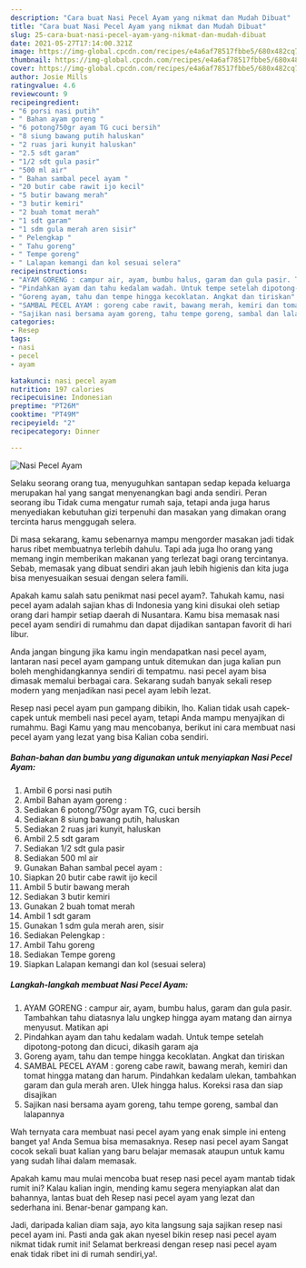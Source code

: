 ```yaml
---
description: "Cara buat Nasi Pecel Ayam yang nikmat dan Mudah Dibuat"
title: "Cara buat Nasi Pecel Ayam yang nikmat dan Mudah Dibuat"
slug: 25-cara-buat-nasi-pecel-ayam-yang-nikmat-dan-mudah-dibuat
date: 2021-05-27T17:14:00.321Z
image: https://img-global.cpcdn.com/recipes/e4a6af78517fbbe5/680x482cq70/nasi-pecel-ayam-foto-resep-utama.jpg
thumbnail: https://img-global.cpcdn.com/recipes/e4a6af78517fbbe5/680x482cq70/nasi-pecel-ayam-foto-resep-utama.jpg
cover: https://img-global.cpcdn.com/recipes/e4a6af78517fbbe5/680x482cq70/nasi-pecel-ayam-foto-resep-utama.jpg
author: Josie Mills
ratingvalue: 4.6
reviewcount: 9
recipeingredient:
- "6 porsi nasi putih"
- " Bahan ayam goreng "
- "6 potong750gr ayam TG cuci bersih"
- "8 siung bawang putih haluskan"
- "2 ruas jari kunyit haluskan"
- "2.5 sdt garam"
- "1/2 sdt gula pasir"
- "500 ml air"
- " Bahan sambal pecel ayam "
- "20 butir cabe rawit ijo kecil"
- "5 butir bawang merah"
- "3 butir kemiri"
- "2 buah tomat merah"
- "1 sdt garam"
- "1 sdm gula merah aren sisir"
- " Pelengkap "
- " Tahu goreng"
- " Tempe goreng"
- " Lalapan kemangi dan kol sesuai selera"
recipeinstructions:
- "AYAM GORENG : campur air, ayam, bumbu halus, garam dan gula pasir. Tambahkan tahu diatasnya lalu ungkep hingga ayam matang dan airnya menyusut. Matikan api"
- "Pindahkan ayam dan tahu kedalam wadah. Untuk tempe setelah dipotong-potong dan dicuci, dikasih garam aja"
- "Goreng ayam, tahu dan tempe hingga kecoklatan. Angkat dan tiriskan"
- "SAMBAL PECEL AYAM : goreng cabe rawit, bawang merah, kemiri dan tomat hingga matang dan harum. Pindahkan kedalam ulekan, tambahkan garam dan gula merah aren. Ulek hingga halus. Koreksi rasa dan siap disajikan"
- "Sajikan nasi bersama ayam goreng, tahu tempe goreng, sambal dan lalapannya"
categories:
- Resep
tags:
- nasi
- pecel
- ayam

katakunci: nasi pecel ayam 
nutrition: 197 calories
recipecuisine: Indonesian
preptime: "PT26M"
cooktime: "PT49M"
recipeyield: "2"
recipecategory: Dinner

---
```



![Nasi Pecel Ayam](https://img-global.cpcdn.com/recipes/e4a6af78517fbbe5/680x482cq70/nasi-pecel-ayam-foto-resep-utama.jpg)

Selaku seorang orang tua, menyuguhkan santapan sedap kepada keluarga merupakan hal yang sangat menyenangkan bagi anda sendiri. Peran seorang ibu Tidak cuma mengatur rumah saja, tetapi anda juga harus menyediakan kebutuhan gizi terpenuhi dan masakan yang dimakan orang tercinta harus menggugah selera.

Di masa  sekarang, kamu sebenarnya mampu mengorder masakan jadi tidak harus ribet membuatnya terlebih dahulu. Tapi ada juga lho orang yang memang ingin memberikan makanan yang terlezat bagi orang tercintanya. Sebab, memasak yang dibuat sendiri akan jauh lebih higienis dan kita juga bisa menyesuaikan sesuai dengan selera famili. 



Apakah kamu salah satu penikmat nasi pecel ayam?. Tahukah kamu, nasi pecel ayam adalah sajian khas di Indonesia yang kini disukai oleh setiap orang dari hampir setiap daerah di Nusantara. Kamu bisa memasak nasi pecel ayam sendiri di rumahmu dan dapat dijadikan santapan favorit di hari libur.

Anda jangan bingung jika kamu ingin mendapatkan nasi pecel ayam, lantaran nasi pecel ayam gampang untuk ditemukan dan juga kalian pun boleh menghidangkannya sendiri di tempatmu. nasi pecel ayam bisa dimasak memalui berbagai cara. Sekarang sudah banyak sekali resep modern yang menjadikan nasi pecel ayam lebih lezat.

Resep nasi pecel ayam pun gampang dibikin, lho. Kalian tidak usah capek-capek untuk membeli nasi pecel ayam, tetapi Anda mampu menyajikan di rumahmu. Bagi Kamu yang mau mencobanya, berikut ini cara membuat nasi pecel ayam yang lezat yang bisa Kalian coba sendiri.

<!--inarticleads1-->

##### Bahan-bahan dan bumbu yang digunakan untuk menyiapkan Nasi Pecel Ayam:

1. Ambil 6 porsi nasi putih
1. Ambil  Bahan ayam goreng :
1. Sediakan 6 potong/750gr ayam TG, cuci bersih
1. Sediakan 8 siung bawang putih, haluskan
1. Sediakan 2 ruas jari kunyit, haluskan
1. Ambil 2.5 sdt garam
1. Sediakan 1/2 sdt gula pasir
1. Sediakan 500 ml air
1. Gunakan  Bahan sambal pecel ayam :
1. Siapkan 20 butir cabe rawit ijo kecil
1. Ambil 5 butir bawang merah
1. Sediakan 3 butir kemiri
1. Gunakan 2 buah tomat merah
1. Ambil 1 sdt garam
1. Gunakan 1 sdm gula merah aren, sisir
1. Sediakan  Pelengkap :
1. Ambil  Tahu goreng
1. Sediakan  Tempe goreng
1. Siapkan  Lalapan kemangi dan kol (sesuai selera)




<!--inarticleads2-->

##### Langkah-langkah membuat Nasi Pecel Ayam:

1. AYAM GORENG : campur air, ayam, bumbu halus, garam dan gula pasir. Tambahkan tahu diatasnya lalu ungkep hingga ayam matang dan airnya menyusut. Matikan api
1. Pindahkan ayam dan tahu kedalam wadah. Untuk tempe setelah dipotong-potong dan dicuci, dikasih garam aja
1. Goreng ayam, tahu dan tempe hingga kecoklatan. Angkat dan tiriskan
1. SAMBAL PECEL AYAM : goreng cabe rawit, bawang merah, kemiri dan tomat hingga matang dan harum. Pindahkan kedalam ulekan, tambahkan garam dan gula merah aren. Ulek hingga halus. Koreksi rasa dan siap disajikan
1. Sajikan nasi bersama ayam goreng, tahu tempe goreng, sambal dan lalapannya




Wah ternyata cara membuat nasi pecel ayam yang enak simple ini enteng banget ya! Anda Semua bisa memasaknya. Resep nasi pecel ayam Sangat cocok sekali buat kalian yang baru belajar memasak ataupun untuk kamu yang sudah lihai dalam memasak.

Apakah kamu mau mulai mencoba buat resep nasi pecel ayam mantab tidak rumit ini? Kalau kalian ingin, mending kamu segera menyiapkan alat dan bahannya, lantas buat deh Resep nasi pecel ayam yang lezat dan sederhana ini. Benar-benar gampang kan. 

Jadi, daripada kalian diam saja, ayo kita langsung saja sajikan resep nasi pecel ayam ini. Pasti anda gak akan nyesel bikin resep nasi pecel ayam nikmat tidak rumit ini! Selamat berkreasi dengan resep nasi pecel ayam enak tidak ribet ini di rumah sendiri,ya!.

